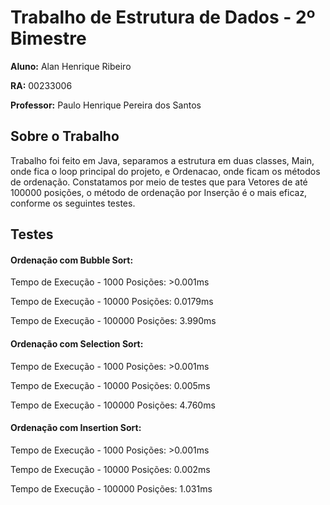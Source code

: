 # Trabalho de Estrutura de Dados - 2º Bimestre 
<p><b>Aluno:</b> Alan Henrique Ribeiro</p>
<p><b>RA:</b> 00233006</p>
<p><b>Professor:</b> Paulo Henrique Pereira dos Santos</p>

<h2>Sobre o Trabalho</h2>
<p>Trabalho foi feito em Java, separamos a estrutura em duas classes, Main, onde fica o loop principal do projeto, e Ordenacao, onde ficam os métodos de ordenação. Constatamos por meio de testes que para Vetores de até 100000 posições, o método de ordenação por Inserção é o mais eficaz, conforme os seguintes testes.</p>

<h2>Testes</h2>
<h4>Ordenação com Bubble Sort:</h4>
<p>Tempo de Execução - 1000 Posições: >0.001ms</p>
<p>Tempo de Execução - 10000 Posições: 0.0179ms</p>
<p>Tempo de Execução - 100000 Posições: 3.990ms</p>

<h4>Ordenação com Selection Sort:</h4>
<p>Tempo de Execução - 1000 Posições: >0.001ms</p>
<p>Tempo de Execução - 10000 Posições: 0.005ms</p>
<p>Tempo de Execução - 100000 Posições: 4.760ms</p>

<h4>Ordenação com Insertion Sort:</h4>
<p>Tempo de Execução - 1000 Posições: >0.001ms</p>
<p>Tempo de Execução - 10000 Posições: 0.002ms</p>
<p>Tempo de Execução - 100000 Posições: 1.031ms</p>
